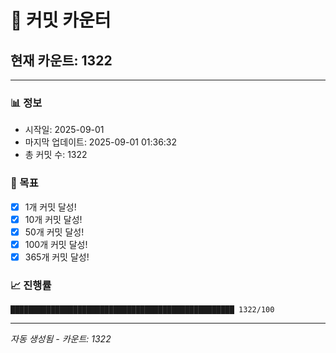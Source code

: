 # 🔢 커밋 카운터

## 현재 카운트: 1322

---

### 📊 정보
- 시작일: 2025-09-01
- 마지막 업데이트: 2025-09-01 01:36:32
- 총 커밋 수: 1322

### 🎯 목표
- [x] 1개 커밋 달성!
- [x] 10개 커밋 달성!
- [x] 50개 커밋 달성!
- [x] 100개 커밋 달성!
- [x] 365개 커밋 달성!

### 📈 진행률
```
██████████████████████████████████████████████████ 1322/100
```

---
*자동 생성됨 - 카운트: 1322*
